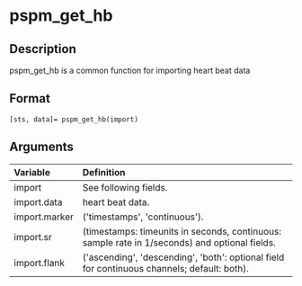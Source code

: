 # pspm_get_hb
## Description
pspm_get_hb is a common function for importing heart beat data

## Format
`[sts, data]= pspm_get_hb(import)`

## Arguments
| Variable | Definition |
|:--|:--|
| import | See following fields. |
| import.data | heart beat data. |
| import.marker | ('timestamps', 'continuous'). |
| import.sr | (timestamps: timeunits in seconds, continuous: sample rate in 1/seconds) and optional fields. |
| import.flank | ('ascending', 'descending', 'both': optional field for continuous channels; default: both). |
